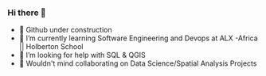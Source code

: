 ### Hi there 👋

- 👻 Github under construction
- 🌱 I’m currently learning Software Engineering and Devops at ALX -Africa || Holberton School
- 🤔 I’m looking for help with SQL & QGIS
- 👀 Wouldn't mind collaborating on Data Science/Spatial Analysis Projects
